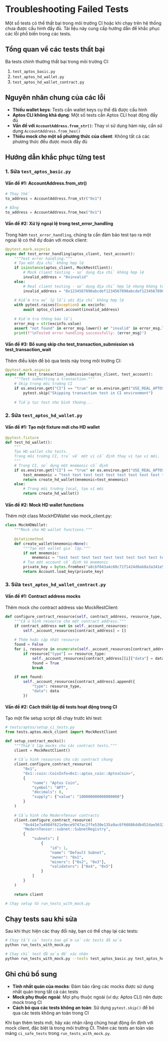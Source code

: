 # Troubleshooting Failed Tests

Một số tests có thể thất bại trong môi trường CI hoặc khi chạy trên hệ thống chưa được cấu hình đầy đủ. Tài liệu này cung cấp hướng dẫn để khắc phục các lỗi phổ biến trong các tests.

## Tổng quan về các tests thất bại

Ba tests chính thường thất bại trong môi trường CI:

1. `test_aptos_basic.py`
2. `test_aptos_hd_wallet.py`
3. `test_aptos_hd_wallet_contract.py`

## Nguyên nhân chung của các lỗi

- **Thiếu wallet keys**: Tests cần wallet keys cụ thể đã được cấu hình
- **Aptos CLI không khả dụng**: Một số tests cần Aptos CLI hoạt động đầy đủ
- **Vấn đề với `AccountAddress.from_str()`**: Thay vì sử dụng hàm này, cần sử dụng `AccountAddress.from_hex()`
- **Thiếu mock cho một số phương thức của client**: Không tất cả các phương thức đều được mock đầy đủ

## Hướng dẫn khắc phục từng test

### 1. Sửa `test_aptos_basic.py`

#### Vấn đề #1: AccountAddress.from_str()

```python
# Thay thế
to_address = AccountAddress.from_str("0x1")

# Bằng
to_address = AccountAddress.from_hex("0x1")
```

#### Vấn đề #2: Xử lý ngoại lệ trong test_error_handling

Trong hàm `test_error_handling`, chúng ta cần đảm bảo test tạo ra một ngoại lệ có thể dự đoán với mock client:

```python
@pytest.mark.asyncio
async def test_error_handling(aptos_client, test_account):
    """Test error handling."""
    # Tạo một địa chỉ không hợp lệ
    if isinstance(aptos_client, MockRestClient):
        # Mock client testing - sử dụng địa chỉ không hợp lệ
        invalid_address = "0xinvalid"
    else:
        # Real client testing - sử dụng địa chỉ hợp lệ nhưng không tồn tại
        invalid_address = "0x1234567890abcdef1234567890abcdef1234567890abcdef1234567890abcdef"
    
    # Kiểm tra xử lý lỗi với địa chỉ không hợp lệ
    with pytest.raises(Exception) as excinfo:
        await aptos_client.account(invalid_address)
    
    # Kiểm tra thông báo lỗi
    error_msg = str(excinfo.value)
    assert "not found" in error_msg.lower() or "invalid" in error_msg.lower()
    print(f"\nTested error handling successfully: {error_msg}")
```

#### Vấn đề #3: Bổ sung skip cho test_transaction_submission và test_transaction_wait

Thêm điều kiện để bỏ qua tests này trong môi trường CI:

```python
@pytest.mark.asyncio
async def test_transaction_submission(aptos_client, test_account):
    """Test submitting a transaction."""
    # Skip trong môi trường CI
    if os.environ.get("CI") == "true" or os.environ.get("USE_REAL_APTOS_CLIENT") == "false":
        pytest.skip("Skipping transaction test in CI environment")
        
    # Tiếp tục test như bình thường...
```

### 2. Sửa `test_aptos_hd_wallet.py`

#### Vấn đề #1: Tạo một fixture mới cho HD wallet

```python
@pytest.fixture
def test_hd_wallet():
    """
    Tạo HD wallet cho tests.
    Trong môi trường CI, trả về một ví cố định thay vì tạo ví mới.
    """
    # Trong CI, sử dụng một mnemonic cố định
    if os.environ.get("CI") == "true" or os.environ.get("USE_REAL_APTOS_CLIENT") == "false":
        test_mnemonic = "test test test test test test test test test test test junk"
        return create_hd_wallet(mnemonic=test_mnemonic)
    else:
        # Trong môi trường local, tạo ví mới
        return create_hd_wallet()
```

#### Vấn đề #2: Mock HD wallet functions

Thêm một class MockHDWallet vào mock_client.py:

```python
class MockHDWallet:
    """Mock cho HD wallet functions."""
    
    @staticmethod
    def create_wallet(mnemonic=None):
        """Tạo một wallet giả lập."""
        if not mnemonic:
            mnemonic = "test test test test test test test test test test test junk"
        # Tạo một account cố định từ mnemonic
        private_key = bytes.fromhex("a8cbf043a4c60c71f1424d0ab8a3a341e5e0b8e24daf5bd3b8299f1f8c2ece58")
        return Account.load_key(private_key)
```

### 3. Sửa `test_aptos_hd_wallet_contract.py`

#### Vấn đề #1: Contract address mocks

Thêm mock cho contract address vào MockRestClient:

```python
def configure_contract_resource(self, contract_address, resource_type, data):
    """Cấu hình resource cho một contract address."""
    if contract_address not in self._account_resources:
        self._account_resources[contract_address] = []
    
    # Thêm hoặc cập nhật resource
    found = False
    for i, resource in enumerate(self._account_resources[contract_address]):
        if resource["type"] == resource_type:
            self._account_resources[contract_address][i]["data"] = data
            found = True
            break
    
    if not found:
        self._account_resources[contract_address].append({
            "type": resource_type,
            "data": data
        })
```

#### Vấn đề #2: Cách thiết lập để tests hoạt động trong CI

Tạo một file setup script để chạy trước khi test:

```python
# tests/aptos/setup_ci_tests.py
from tests.aptos.mock_client import MockRestClient

def setup_contract_mocks():
    """Thiết lập mocks cho các contract tests."""
    client = MockRestClient()
    
    # Cấu hình resources cho các contract chung
    client.configure_contract_resource(
        "0x1", 
        "0x1::coin::CoinInfo<0x1::aptos_coin::AptosCoin>",
        {
            "name": "Aptos Coin",
            "symbol": "APT",
            "decimals": 8,
            "supply": {"value": "100000000000000000"}
        }
    )
    
    # Cấu hình cho ModernTensor contracts
    client.configure_contract_resource(
        "0x441e7a4984f621e9ece9747ac2ffe530e135a9ac6f60886ddb452dae5632ee27",
        "ModernTensor::subnet::SubnetRegistry",
        {
            "subnets": [
                {
                    "id": 1,
                    "name": "Default Subnet",
                    "owner": "0x1",
                    "miners": ["0x2", "0x3"],
                    "validators": ["0x4", "0x5"]
                }
            ]
        }
    )
    
    return client

# Chạy setup từ run_tests_with_mock.py
```

## Chạy tests sau khi sửa

Sau khi thực hiện các thay đổi này, bạn có thể chạy lại các tests:

```bash
# Chạy tất cả tests bao gồm cả các tests đã sửa
python run_tests_with_mock.py

# Chạy chỉ test đã sửa để xác nhận
python run_tests_with_mock.py --tests test_aptos_basic.py test_aptos_hd_wallet.py test_aptos_hd_wallet_contract.py
```

## Ghi chú bổ sung

- **Tính nhất quán của mocks**: Đảm bảo rằng các mocks được sử dụng nhất quán trong tất cả các tests
- **Mock phụ thuộc ngoài**: Mọi phụ thuộc ngoài (ví dụ: Aptos CLI) nên được mock trong CI
- **Cách bỏ qua các tests không an toàn**: Sử dụng `pytest.skip()` để bỏ qua các tests không an toàn trong CI

Khi bạn thêm tests mới, hãy xác nhận rằng chúng hoạt động ổn định với mock client, đặc biệt là trong môi trường CI. Thêm các tests an toàn vào mảng `ci_safe_tests` trong `run_tests_with_mock.py`. 
